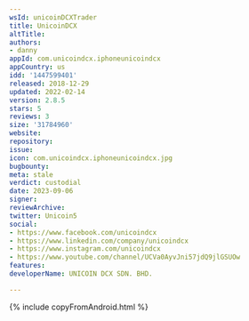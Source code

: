 ```yaml
---
wsId: unicoinDCXTrader
title: UnicoinDCX
altTitle: 
authors:
- danny
appId: com.unicoindcx.iphoneunicoindcx
appCountry: us
idd: '1447599401'
released: 2018-12-29
updated: 2022-02-14
version: 2.8.5
stars: 5
reviews: 3
size: '31784960'
website: 
repository: 
issue: 
icon: com.unicoindcx.iphoneunicoindcx.jpg
bugbounty: 
meta: stale
verdict: custodial
date: 2023-09-06
signer: 
reviewArchive: 
twitter: Unicoin5
social:
- https://www.facebook.com/unicoindcx
- https://www.linkedin.com/company/unicoindcx
- https://www.instagram.com/unicoindcx
- https://www.youtube.com/channel/UCVa0AyvJni57jdQ9jlGSUOw
features: 
developerName: UNICOIN DCX SDN. BHD.

---
```


{% include copyFromAndroid.html %}